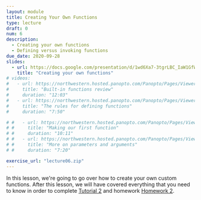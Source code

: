 ```yaml
---
layout: module
title: Creating Your Own Functions
type: lecture
draft: 0
num: 6
description:
  - Creating your own functions
  - Defining versus invoking functions
due_date: 2020-09-28
slides:
  - url: https://docs.google.com/presentation/d/1wd6Xa7-3tgrLBC_IaW1GfWrvIwx9S5bxW2wpNsuTTIQ/edit?usp=sharing
    title: "Creating your own functions"
# videos:
#   - url: https://northwestern.hosted.panopto.com/Panopto/Pages/Viewer.aspx?id=4e4031a9-10e8-4764-808a-ab9e0129f6e2
#     title: "Built-in functions review"
#     duration: "12:03"
#   - url: https://northwestern.hosted.panopto.com/Panopto/Pages/Viewer.aspx?id=caf95756-c977-4be5-979a-ac43002bd2e6
#     title: "The rules for defining functions"
#     duration: "7:50"

# #   - url: https://northwestern.hosted.panopto.com/Panopto/Pages/Viewer.aspx?id=65b0084c-d4ee-4cdd-8e48-ab9e0130e259
# #     title: "Making our first function"
# #     duration: "10:11"
# #   - url: https://northwestern.hosted.panopto.com/Panopto/Pages/Viewer.aspx?id=c6bf46e1-f5dd-44b5-ac41-ab9e0133f64d
# #     title: "More on parameters and arguments"
# #     duration: "7:20"

exercise_url: "lecture06.zip"
---
```


In this lesson, we're going to go over how to create your own custom functions. After this lesson, we will have covered everything that you need to know in order to complete [Tutorial 2](../assignments/tutorial02) and homework [Homework 2](../assignments/tutorial02).